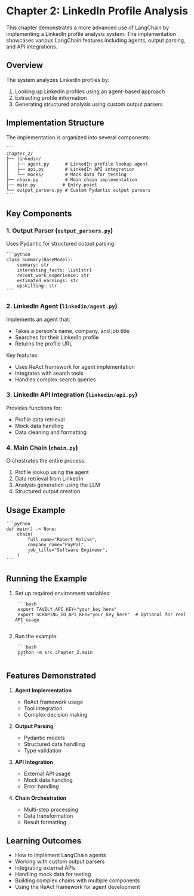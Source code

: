 # Chapter 2: LinkedIn Profile Analysis

This chapter demonstrates a more advanced use of LangChain by implementing a LinkedIn profile analysis system. The implementation showcases various LangChain features including agents, output parsing, and API integrations.

## Overview

The system analyzes LinkedIn profiles by:

1. Looking up LinkedIn profiles using an agent-based approach
2. Extracting profile information
3. Generating structured analysis using custom output parsers

## Implementation Structure

The implementation is organized into several components:

    ```
    chapter_2/
    ├── linkedin/
    │   ├── agent.py      # LinkedIn profile lookup agent
    │   ├── api.py        # LinkedIn API integration
    │   └── mocks/        # Mock data for testing
    ├── chain.py          # Main chain implementation
    ├── main.py          # Entry point
    └── output_parsers.py # Custom Pydantic output parsers
    ```

## Key Components

### 1. Output Parser (`output_parsers.py`)

Uses Pydantic for structured output parsing:

    ```python
    class Summary(BaseModel):
        summary: str
        interesting_facts: list[str]
        recent_work_experience: str
        estimated_earnings: str
        upskilling: str
    ```

### 2. LinkedIn Agent (`linkedin/agent.py`)

Implements an agent that:

- Takes a person's name, company, and job title
- Searches for their LinkedIn profile
- Returns the profile URL

Key features:

- Uses ReAct framework for agent implementation
- Integrates with search tools
- Handles complex search queries

### 3. LinkedIn API Integration (`linkedin/api.py`)

Provides functions for:

- Profile data retrieval
- Mock data handling
- Data cleaning and formatting

### 4. Main Chain (`chain.py`)

Orchestrates the entire process:

1. Profile lookup using the agent
2. Data retrieval from LinkedIn
3. Analysis generation using the LLM
4. Structured output creation

## Usage Example

    ```python
    def main() -> None:
        chain(
            full_name="Robert Molina",
            company_name="PayPal",
            job_title="Software Engineer",
        )
    ```

## Running the Example

1. Set up required environment variables:

        ```bash
        export TAVILY_API_KEY="your_key_here"
        export SCRAPING_IO_API_KEY="your_key_here"  # Optional for real API usage
        ```

2. Run the example:

        ```bash
        python -m src.chapter_2.main
        ```

## Features Demonstrated

1. **Agent Implementation**
   - ReAct framework usage
   - Tool integration
   - Complex decision making

2. **Output Parsing**
   - Pydantic models
   - Structured data handling
   - Type validation

3. **API Integration**
   - External API usage
   - Mock data handling
   - Error handling

4. **Chain Orchestration**
   - Multi-step processing
   - Data transformation
   - Result formatting

## Learning Outcomes

- How to implement LangChain agents
- Working with custom output parsers
- Integrating external APIs
- Handling mock data for testing
- Building complex chains with multiple components
- Using the ReAct framework for agent development

